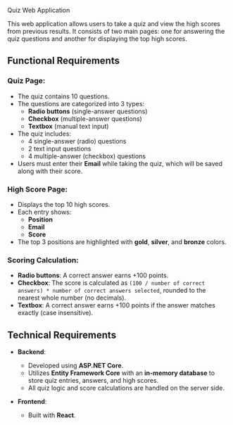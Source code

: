  Quiz Web Application

This web application allows users to take a quiz and view the high scores from previous results. It consists of two main pages: one for answering the quiz questions and another for displaying the top high scores.

## Functional Requirements

### Quiz Page:
- The quiz contains 10 questions.
- The questions are categorized into 3 types:
  - **Radio buttons** (single-answer questions)
  - **Checkbox** (multiple-answer questions)
  - **Textbox** (manual text input)
- The quiz includes:
  - 4 single-answer (radio) questions
  - 2 text input questions
  - 4 multiple-answer (checkbox) questions
- Users must enter their **Email** while taking the quiz, which will be saved along with their score.

### High Score Page:
- Displays the top 10 high scores.
- Each entry shows:
  - **Position**
  - **Email**
  - **Score**
- The top 3 positions are highlighted with **gold**, **silver**, and **bronze** colors.

### Scoring Calculation:
- **Radio buttons**: A correct answer earns +100 points.
- **Checkbox**: The score is calculated as `(100 / number of correct answers) * number of correct answers selected`, rounded to the nearest whole number (no decimals).
- **Textbox**: A correct answer earns +100 points if the answer matches exactly (case insensitive).

## Technical Requirements

- **Backend**: 
  - Developed using **ASP.NET Core**.
  - Utilizes **Entity Framework Core** with an **in-memory database** to store quiz entries, answers, and high scores.
  - All quiz logic and score calculations are handled on the server side.
  
- **Frontend**: 
  - Built with **React**.
 

